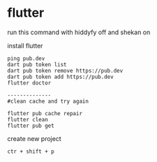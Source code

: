 # flutter

run this command with hiddyfy off and shekan on

install flutter
```
ping pub.dev
dart pub token list
dart pub token remove https://pub.dev
dart pub token add https://pub.dev
flutter doctor

--------------
#clean cache and try again

flutter pub cache repair
flutter clean
flutter pub get

```
create new project
```
ctr + shift + p
```
